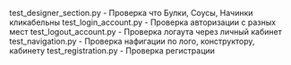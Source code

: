 test_designer_section.py - Проверка что Булки, Соусы, Начинки кликабельны
test_login_account.py - Проверка авторизации с разных мест
test_logout_account.py - Проверка логаута через личный кабинет
test_navigation.py - Проверка нафигации по лого, конструктору, кабинету
test_registration.py - Проверка регистрации